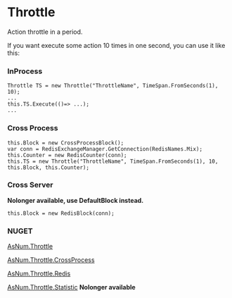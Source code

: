 # Throttle
Action throttle in a period.

If you want execute some action 10 times in one second, you can use it like this:

### InProcess
~~~
Throttle TS = new Throttle("ThrottleName", TimeSpan.FromSeconds(1), 10);
...
this.TS.Execute(()=> ...);
...
~~~


### Cross Process
~~~
this.Block = new CrossProcessBlock();
var conn = RedisExchangeManager.GetConnection(RedisNames.Mix);
this.Counter = new RedisCounter(conn);
this.TS = new Throttle("ThrottleName", TimeSpan.FromSeconds(1), 10, this.Block, this.Counter);
~~~


### Cross Server 
**Nolonger available, use DefaultBlock instead.**
~~~
this.Block = new RedisBlock(conn);
~~~

### NUGET
[AsNum.Throttle](https://www.nuget.org/packages/AsNum.Throttle/)

[AsNum.Throttle.CrossProcess](https://www.nuget.org/packages/AsNum.Throttle.CrossProcess/)

[AsNum.Throttle.Redis](https://www.nuget.org/packages/AsNum.Throttle.Redis/)

[AsNum.Throttle.Statistic](https://www.nuget.org/packages/AsNum.Throttle.Statistic/) **Nolonger available**
